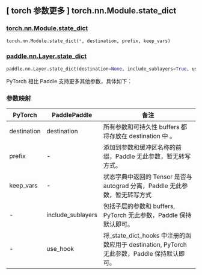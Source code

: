 ## [ torch 参数更多 ] torch.nn.Module.state_dict
### [torch.nn.Module.state_dict](https://pytorch.org/docs/stable/generated/torch.nn.Module.html#torch.nn.Module.state_dict)

```python
torch.nn.Module.state_dict(*, destination, prefix, keep_vars)
```

### [paddle.nn.Layer.state_dict](https://www.paddlepaddle.org.cn/documentation/docs/zh/develop/api/paddle/nn/Layer_cn.html#state-dict-destination-none-include-sublayers-true-use-hook-true)

```python
paddle.nn.Layer.state_dict(destination=None, include_sublayers=True, use_hook=True)
```

PyTorch 相比 Paddle 支持更多其他参数，具体如下：

### 参数映射
| PyTorch       | PaddlePaddle | 备注                                                   |
| ------------- | ------------ | ------------------------------------------------------ |
| destination         | destination        | 所有参数和可持久性 buffers 都将存放在 destination 中 。     |
| prefix           | -        | 添加到参数和缓冲区名称的前缀，Paddle 无此参数，暂无转写方式。     |
| keep_vars           | -        |  状态字典中返回的 Tensor 是否与 autograd 分离，Paddle 无此参数，暂无转写方式     |
| -           | include_sublayers        | 包括子层的参数和 buffers, PyTorch 无此参数，Paddle 保持默认即可。     |
| -           | use_hook        | 将_state_dict_hooks 中注册的函数应用于 destination, PyTorch 无此参数，Paddle 保持默认即可。     |
